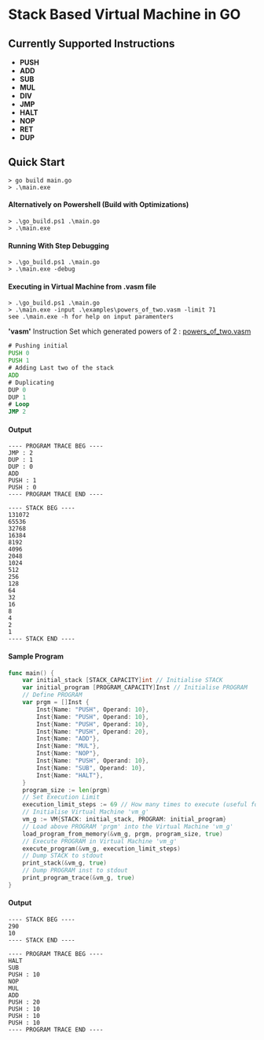 # Stack Based Virtual Machine in GO

## Currently Supported Instructions
- **PUSH**
- **ADD**
- **SUB**
- **MUL**
- **DIV**
- **JMP**
- **HALT**
- **NOP**
- **RET**
- **DUP**


## Quick Start

```console
> go build main.go
> .\main.exe
```
#### Alternatively on Powershell (Build with Optimizations)
```console
> .\go_build.ps1 .\main.go
> .\main.exe
```
#### Running With Step Debugging
```console
> .\go_build.ps1 .\main.go
> .\main.exe -debug
```
#### Executing in Virtual Machine from .vasm file
```console
> .\go_build.ps1 .\main.go
> .\main.exe -input .\examples\powers_of_two.vasm -limit 71
see .\main.exe -h for help on input paramenters
```
**'vasm'** Instruction Set which generated powers of 2 : [powers_of_two.vasm](./examples/powers_of_two.vasm)
```asm
# Pushing initial
PUSH 0
PUSH 1
# Adding Last two of the stack
ADD
# Duplicating 
DUP 0
DUP 1
# Loop
JMP 2
```
#### Output
```console
---- PROGRAM TRACE BEG ----
JMP : 2
DUP : 1
DUP : 0
ADD
PUSH : 1
PUSH : 0
---- PROGRAM TRACE END ----

---- STACK BEG ----
131072
65536
32768
16384
8192
4096
2048
1024
512
256
128
64
32
16
8
4
2
1
---- STACK END ----

```

#### Sample Program

```go
func main() {
	var initial_stack [STACK_CAPACITY]int // Initialise STACK
	var initial_program [PROGRAM_CAPACITY]Inst // Initialise PROGRAM
	// Define PROGRAM
	var prgm = []Inst {
		Inst{Name: "PUSH", Operand: 10},
		Inst{Name: "PUSH", Operand: 10},
		Inst{Name: "PUSH", Operand: 10},
		Inst{Name: "PUSH", Operand: 20},
		Inst{Name: "ADD"},
		Inst{Name: "MUL"},
		Inst{Name: "NOP"},
		Inst{Name: "PUSH", Operand: 10},
		Inst{Name: "SUB", Operand: 10},
		Inst{Name: "HALT"},
	}
	program_size := len(prgm)
	// Set Execution Limit
	execution_limit_steps := 69 // How many times to execute (useful for non halting Virtual Machines)
	// Initialise Virtual Machine 'vm_g'
	vm_g := VM{STACK: initial_stack, PROGRAM: initial_program}
	// Load above PROGRAM 'prgm' into the Virtual Machine 'vm_g'
	load_program_from_memory(&vm_g, prgm, program_size, true)
	// Execute PROGRAM in Virtual Machine 'vm_g'
	execute_program(&vm_g, execution_limit_steps)
	// Dump STACK to stdout
	print_stack(&vm_g, true)
	// Dump PROGRAM inst to stdout
	print_program_trace(&vm_g, true)
}
```

#### Output 

```console
---- STACK BEG ----
290
10
---- STACK END ----

---- PROGRAM TRACE BEG ----
HALT
SUB
PUSH : 10
NOP
MUL
ADD
PUSH : 20
PUSH : 10
PUSH : 10
PUSH : 10
---- PROGRAM TRACE END ----

```
